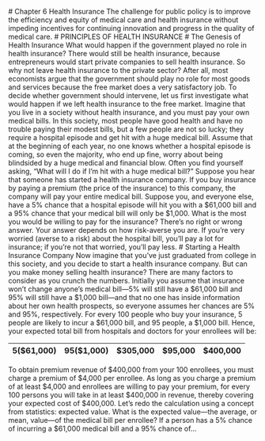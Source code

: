 \# Chapter 6 Health Insurance The challenge for public policy is to improve the efficiency and equity of medical care and health insurance without impeding incentives for continuing innovation and progress in the quality of medical care. # PRINCIPLES OF HEALTH INSURANCE # The Genesis of Health Insurance What would happen if the government played no role in health insurance? There would still be health insurance, because entrepreneurs would start private companies to sell health insurance. So why not leave health insurance to the private sector? After all, most economists argue that the government should play no role for most goods and services because the free market does a very satisfactory job. To decide whether government should intervene, let us first investigate what would happen if we left health insurance to the free market. Imagine that you live in a society without health insurance, and you must pay your own medical bills. In this society, most people have good health and have no trouble paying their modest bills, but a few people are not so lucky; they require a hospital episode and get hit with a huge medical bill. Assume that at the beginning of each year, no one knows whether a hospital episode is coming, so even the majority, who end up fine, worry about being blindsided by a huge medical and financial blow. Often you find yourself asking, “What will I do if I’m hit with a huge medical bill?” Suppose you hear that someone has started a health insurance company. If you buy insurance by paying a premium (the price of the insurance) to this company, the company will pay your entire medical bill. Suppose you, and everyone else, have a 5% chance that a hospital episode will hit you with a $61,000 bill and a 95% chance that your medical bill will only be $1,000. What is the most you would be willing to pay for the insurance? There’s no right or wrong answer. Your answer depends on how risk-averse you are. If you’re very worried (averse to a risk) about the hospital bill, you’ll pay a lot for insurance; if you’re not that worried, you’ll pay less. # Starting a Health Insurance Company Now imagine that you’ve just graduated from college in this society, and you decide to start a health insurance company. But can you make money selling health insurance? There are many factors to consider as you crunch the numbers. Initially you assume that insurance won’t change anyone’s medical bill—5% will still have a $61,000 bill and 95% will still have a $1,000 bill—and that no one has inside information about her own health prospects, so everyone assumes her chances are 5% and 95%, respectively. For every 100 people who buy your insurance, 5 people are likely to incur a $61,000 bill, and 95 people, a $1,000 bill. Hence, your expected total bill from hospitals and doctors for your enrollees will be:

| 5($61,000) | 95($1,000) | $305,000 | $95,000 | $400,000 |
| ---------- | ---------- | -------- | ------- | -------- |

To obtain premium revenue of $400,000 from your 100 enrollees, you must charge a premium of $4,000 per enrollee. As long as you charge a premium of at least $4,000 and enrollees are willing to pay your premium, for every 100 persons you will take in at least $400,000 in revenue, thereby covering your expected cost of $400,000. Let’s redo the calculation using a concept from statistics: expected value. What is the expected value—the average, or mean, value—of the medical bill per enrollee? If a person has a 5% chance of incurring a $61,000 medical bill and a 95% chance of...
